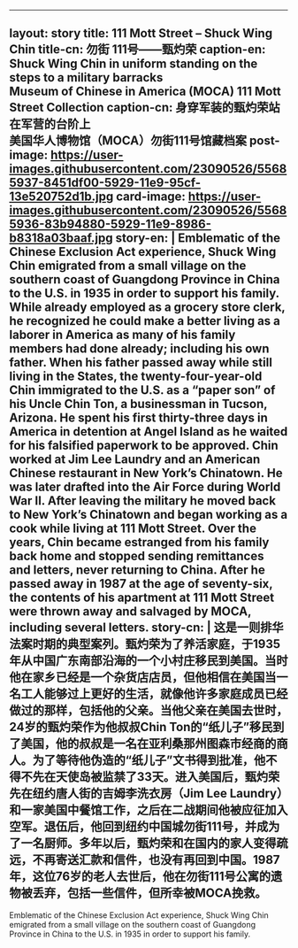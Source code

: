---
layout: story
title: 111 Mott Street – Shuck Wing Chin
title-cn: 勿街 111号——甄灼荣
caption-en: Shuck Wing Chin in uniform standing on the steps to a military barracks<br/>Museum of Chinese in America (MOCA) 111 Mott Street Collection
caption-cn: 身穿军装的甄灼荣站在军营的台阶上<br/>美国华人博物馆（MOCA）勿街111号馆藏档案
post-image: https://user-images.githubusercontent.com/23090526/55685937-8451df00-5929-11e9-95cf-13e520752d1b.jpg
card-image: https://user-images.githubusercontent.com/23090526/55685936-83b94880-5929-11e9-8986-b8318a03baaf.jpg
story-en: |
  Emblematic of the Chinese Exclusion Act experience, Shuck Wing Chin emigrated from a small village on the southern coast of Guangdong Province in China to the U.S. in 1935 in order to support his family. While already employed as a grocery store clerk, he recognized he could make a better living as a laborer in America as many of his family members had done already; including his own father. When his father passed away while still living in the States, the twenty-four-year-old Chin immigrated to the U.S. as a “paper son” of his Uncle Chin Ton, a businessman in Tucson, Arizona. He spent his first thirty-three days in America in detention at Angel Island as he waited for his falsified paperwork to be approved. Chin worked at Jim Lee Laundry and an American Chinese restaurant in New York’s Chinatown. He was later drafted into the Air Force during World War II. After leaving the military he moved back to New York’s Chinatown and began working as a cook while living at 111 Mott Street. Over the years, Chin became estranged from his family back home and stopped sending remittances and letters, never returning to China. After he passed away in 1987 at the age of seventy-six, the contents of his apartment at 111 Mott Street were thrown away and salvaged by MOCA, including several letters.
story-cn: |
  这是一则排华法案时期的典型案列。甄灼荣为了养活家庭，于1935年从中国广东南部沿海的一个小村庄移民到美国。当时他在家乡已经是一个杂货店店员，但他相信在美国当一名工人能够过上更好的生活，就像他许多家庭成员已经做过的那样，包括他的父亲。当他父亲在美国去世时，24岁的甄灼荣作为他叔叔Chin Ton的“纸儿子”移民到了美国，他的叔叔是一名在亚利桑那州图森市经商的商人。为了等待他伪造的“纸儿子”文书得到批准，他不得不先在天使岛被监禁了33天。进入美国后，甄灼荣先在纽约唐人街的吉姆李洗衣房（Jim Lee Laundry）和一家美国中餐馆工作，之后在二战期间他被应征加入空军。退伍后，他回到纽约中国城勿街111号，并成为了一名厨师。多年以后，甄灼荣和在国内的家人变得疏远，不再寄送汇款和信件，也没有再回到中国。1987年，这位76岁的老人去世后，他在勿街111号公寓的遗物被丢弃，包括一些信件，但所幸被MOCA挽救。
  ---

Emblematic of the Chinese Exclusion Act experience, Shuck Wing Chin emigrated from a small village on the southern coast of Guangdong Province in China to the U.S. in 1935 in order to support his family.
